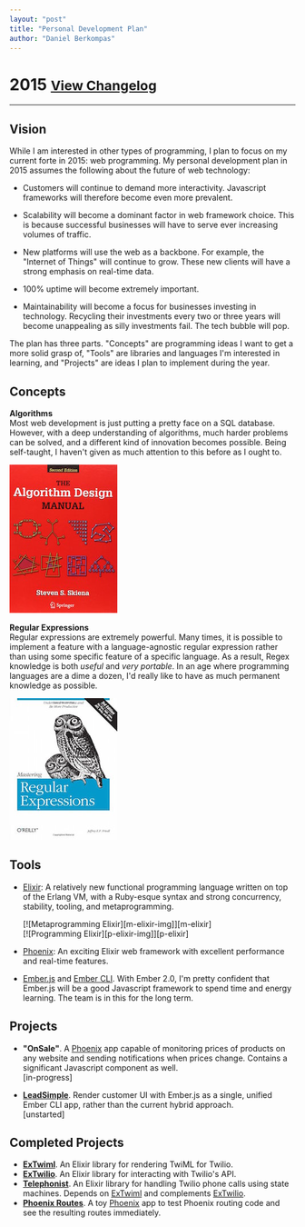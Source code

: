 ```yaml
---
layout: "post"
title: "Personal Development Plan"
author: "Daniel Berkompas"
---
```

# 2015 <small class="float-right">[View Changelog](https://github.com/danielberkompas/danielberkompas.github.io/commits/master/personal-development-plan/index.md)</small>
<hr />

## Vision
While I am interested in other types of programming, I plan to focus on my 
current forte in 2015: web programming. My personal development plan in 2015 
assumes the following about the future of web technology:

- Customers will continue to demand more interactivity. Javascript frameworks 
  will therefore become even more prevalent.

- Scalability will become a dominant factor in web framework choice. This is
  because successful businesses will have to serve ever increasing volumes of
  traffic.

- New platforms will use the web as a backbone. For example, the "Internet of
  Things" will continue to grow. These new clients will have a strong emphasis
  on real-time data.

- 100% uptime will become extremely important.

- Maintainability will become a focus for businesses investing in technology.
  Recycling their investments every two or three years will become unappealing
  as silly investments fail. The tech bubble will pop.

The plan has three parts. "Concepts" are programming ideas I want to get a more
solid grasp of, "Tools" are libraries and languages I'm interested in learning,
and "Projects" are ideas I plan to implement during the year.

## Concepts

**Algorithms**  
Most web development is just putting a pretty face on a SQL database.
However, with a deep understanding of algorithms, much harder problems can be 
solved, and a different kind of innovation becomes possible. Being self-taught,
I haven't given as much attention to this before as I ought to.

[![Algorithms Manual][algorithms-manual-img]][algorithms-manual]

**Regular Expressions**  
Regular expressions are extremely powerful. Many times, it is possible to
implement a feature with a language-agnostic regular expression rather than
using some specific feature of a specific language. As a result, Regex knowledge
is both _useful_ and _very portable_. In an age where programming languages are
a dime a dozen, I'd really like to have as much permanent knowledge as possible.

[![Mastering Regular Expressions][mastering-regex-img]][mastering-regex]

## Tools

- [Elixir][elixir]: A relatively new functional programming language written on
  top of the Erlang VM, with a Ruby-esque syntax and strong concurrency,
  stability, tooling, and metaprogramming.

  <div class="float-left">[![Metaprogramming Elixir][m-elixir-img]][m-elixir]</div>
  <div class="float-left">[![Programming Elixir][p-elixir-img]][p-elixir]</div>
  <div class="clear"></div>

- [Phoenix][phoenix]: An exciting Elixir web framework with excellent
  performance and real-time features.

- [Ember.js][emberjs] and [Ember CLI][embercli]. With Ember 2.0, I'm pretty
  confident that Ember.js will be a good Javascript framework to spend time and
  energy learning. The team is in this for the long term.

## Projects

- **"OnSale"**. A [Phoenix][phoenix] app capable of monitoring prices
  of products on any website and sending notifications when prices change.
  Contains a significant Javascript component as well.  
  <span class="green">[in-progress]</span>

- **[LeadSimple][leadsimple]**. Render customer UI with Ember.js as a single, 
  unified Ember CLI app, rather than the current hybrid approach.  
  <span class="orange">[unstarted]</span>

## Completed Projects

- **[ExTwiml][extwiml]**. An Elixir library for rendering TwiML for Twilio.
- **[ExTwilio][extwilio]**. An Elixir library for interacting with Twilio's API.
- **[Telephonist][telephonist]**. An Elixir library for handling Twilio phone calls
  using state machines. Depends on [ExTwiml][extwiml] and complements
  [ExTwilio][extwilio].
- **[Phoenix Routes][phoenix-routes]**. A toy [Phoenix][phoenix] app to test
  Phoenix routing code and see the resulting routes immediately.

[leadsimple]: http://leadsimple.com
[phoenix-routes]: http://phoenixroutes.herokuapp.com/
[extwiml]: https://github.com/danielberkompas/ex_twiml
[extwilio]: https://github.com/danielberkompas/ex_twilio
[telephonist]: https://github.com/danielberkompas/telephonist
[algorithms-manual-img]: /assets/img/algorithms-manual.jpg
[algorithms-manual]: http://www.amazon.com/gp/product/1848000693/
[mastering-regex]: http://www.amazon.com/Mastering-Regular-Expressions-Jeffrey-Friedl/dp/0596528124
[mastering-regex-img]: /assets/img/mastering-regex.jpg
[p-elixir]: https://pragprog.com/book/elixir/programming-elixir
[p-elixir-img]: https://imagery.pragprog.com/products/361/elixir_xlargecover.jpg?1368724397
[m-elixir]: https://pragprog.com/book/cmelixir/metaprogramming-elixir
[m-elixir-img]: https://imagery.pragprog.com/products/430/cmelixir_xlargecover.jpg?1415371472
[embercli]: http://ember-cli.org
[emberjs]: http://emberjs.com
[elixir]: http://elixir-lang.org
[phoenix]: http://phoenixframework.org
